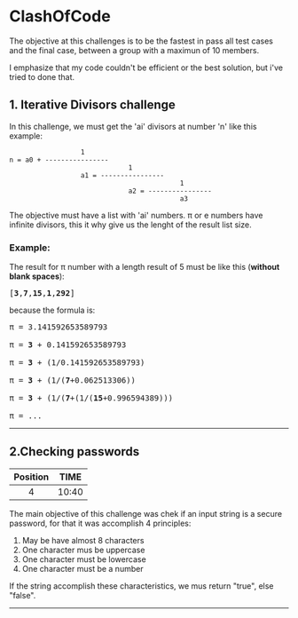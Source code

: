 # ClashOfCode

The objective at this challenges is to be the fastest in pass all test cases and the final case, between a group with a maximun of 10 members.

I emphasize that my code couldn't be efficient or the best solution, but i've tried to done that.


## 1. Iterative Divisors challenge
In this challenge, we must get the 'ai' divisors at number 'n' like this example:


```
                  1
n = a0 + ----------------
                              1
                  a1 = ----------------
                                           1   
                              a2 = ----------------
                                           a3
```

The objective must have a list with 'ai' numbers.
π or e numbers have infinite divisors, this it why give us the lenght of the result list size.

### Example:

The result for π number with a length result of 5 must be like this (**without blank spaces**):
<pre>
[<b>3</b>,<b>7</b>,<b>15</b>,<b>1</b>,<b>292</b>]
</pre>

because the formula is:

<pre>
π = 3.141592653589793<br>
π = <b>3</b> + 0.141592653589793<br>
π = <b>3</b> + (1/0.141592653589793)<br>
π = <b>3</b> + (1/(<b>7</b>+0.062513306))<br>
π = <b>3</b> + (1/(<b>7</b>+(1/(<b>15</b>+0.996594389)))<br>
π = ...
</pre>
______________________________________________
## 2.Checking passwords
| Position | TIME  | 
| :------: | :---: | 
|    4     | 10:40 |

The main objective of this challenge was chek if an input string is a secure password, for that it was accomplish 4 principles:

1. May be have almost 8 characters
2. One character mus be uppercase
3. One character must be lowercase
4. One character must be a number

If the string accomplish these characteristics, we mus return "true", else "false".


______________________________________________

